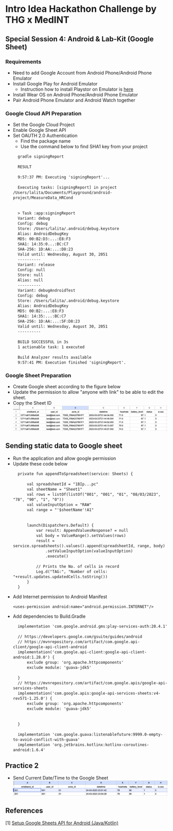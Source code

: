 # Intro Idea Hackathon Challenge by THG x MedINT

## Special Session 4:  Android & Lab-Kit (Google Sheet)

### Requirements
- Need to add Google Account from Android Phone/Android Phone Emulator
- Install Google Play for Android Emulator 
  - Instruction how to install Playstor on Emulator is [here](https://stackoverflow.com/questions/71815181/how-can-i-get-google-play-to-work-on-android-emulator-in-android-studio-bumblebe)
- Install Wear OS on Android Phone/Android Phone Emulator
- Pair Android Phone Emulator and Android Watch together


### Google Cloud API Preparation
- Set the Google Cloud Project
- Enable Google Sheet API
- Set OAUTH 2.0 Authentication
  - Find the package name
  - Use the command below to find SHA1 key from your project
  ```
    gradle signingReport

    RESULT

    9:57:37 PM: Executing 'signingReport'...

    Executing tasks: [signingReport] in project /Users/lalita/Documents/Playground/android-project/MeasureData_HRCond


    > Task :app:signingReport
    Variant: debug
    Config: debug
    Store: /Users/lalita/.android/debug.keystore
    Alias: AndroidDebugKey
    MD5: 00:B2:D3:...:E8:F3
    SHA1: 14:35:0...:BC:C7
    SHA-256: 1D:AA:...:D8:23
    Valid until: Wednesday, August 30, 2051
    ----------
    Variant: release
    Config: null
    Store: null
    Alias: null
    ----------
    Variant: debugAndroidTest
    Config: debug
    Store: /Users/lalita/.android/debug.keystore
    Alias: AndroidDebugKey
    MD5: 00:B2:...:E8:F3
    SHA1: 14:35:...:BC:C7
    SHA-256: 1D:AA:...:5F:D8:23
    Valid until: Wednesday, August 30, 2051
    ----------

    BUILD SUCCESSFUL in 3s
    1 actionable task: 1 executed

    Build Analyzer results available
    9:57:41 PM: Execution finished 'signingReport'.

  ```
  
### Google Sheet Preparation
- Create Google sheet according to the figure below
- Update the permission to allow "anyone with link" to be able to edit the sheet.
- Copy the Sheet ID
![Google Sheet](https://github.com/lalitanar/healthtechHackathon/blob/GoogleSheet/pic_gs_01.png)


## Sending static data to Google sheet
- Run the application and allow google permission
- Update these code below
  ```
    private fun appendToSpreadsheet(service: Sheets) {

        val spreadsheetId = "1BIp...pc"
        val sheetName = "Sheet1"
        val rows = listOf(listOf("001", "001", "01", "08/03/2023", "78", "90", "1", "0"))
        val valueInputOption = "RAW"
        val range = "'$sheetName'!A1"


        launch(Dispatchers.Default) {
            var result: AppendValuesResponse? = null
            val body = ValueRange().setValues(rows)
            result = service.spreadsheets().values().append(spreadsheetId, range, body)
                .setValueInputOption(valueInputOption)
                .execute()

            // Prints the No. of cells in record
            Log.d("TAG:", "Number of cells: "+result.updates.updatedCells.toString())
        }
    }
  ```
- Add Internet permission to Android Manifest
  ```
  <uses-permission android:name="android.permission.INTERNET"/>
  ```
- Add dependencies to Build.Gradle
  ```
    implementation 'com.google.android.gms:play-services-auth:20.4.1'

    // https://developers.google.com/gsuite/guides/android
    // https://mvnrepository.com/artifact/com.google.api-client/google-api-client-android
    implementation('com.google.api-client:google-api-client-android:1.28.0') {
        exclude group: 'org.apache.httpcomponents'
        exclude module: 'guava-jdk5'

    }
    // https://mvnrepository.com/artifact/com.google.apis/google-api-services-sheets
    implementation('com.google.apis:google-api-services-sheets:v4-rev571-1.25.0') {
        exclude group: 'org.apache.httpcomponents'
        exclude module: 'guava-jdk5'


    }

    implementation 'com.google.guava:listenablefuture:9999.0-empty-to-avoid-conflict-with-guava'
    implementation 'org.jetbrains.kotlinx:kotlinx-coroutines-android:1.6.4'

  ```

## Practice 2
- Send Current Date/Time to the Google Sheet
![Sheet with current Date/Time](https://github.com/lalitanar/healthtechHackathon/blob/GoogleSheet/pic_gs_02.png)

## References
[1] [Setup Google Sheets API for Android (Java/Kotlin)](https://code.luasoftware.com/tutorials/google-sheets-api/setup-google-sheets-api-for-android)
